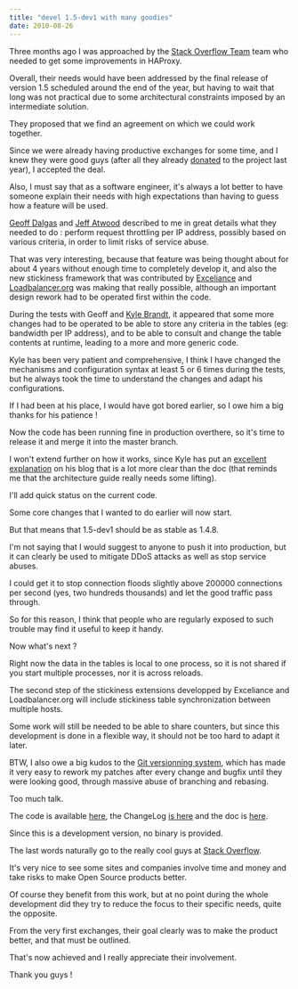 ```yaml
---
title: "devel 1.5-dev1 with many goodies"
date: 2010-08-26
---
```

Three months ago I was approached by the [Stack Overflow Team](http://blog.serverfault.com/) team who needed to get some improvements in HAProxy.

Overall, their needs would have been addressed by the final release of version 1.5 scheduled around the end of the year, but having to wait that long was not practical due to some architectural constraints imposed by an intermediate solution.

They proposed that we find an agreement on which we could work together.

Since we were already having productive exchanges for some time, and I knew they were good guys (after all they already [donated](http://blog.stackoverflow.com/2009/12/) to the project last year), I accepted the deal.

Also, I must say that as a software engineer, it's always a lot better to have someone explain their needs with high expectations than having to guess how a feature will be used.

[Geoff Dalgas](http://stackoverflow.com/users/2/geoff-dalgas) and [Jeff Atwood](http://stackoverflow.com/users/1/jeff-atwood) described to me in great details what they needed to do : perform request throttling per IP address, possibly based on various criteria, in order to limit risks of service abuse.

That was very interesting, because that feature was being thought about for about 4 years without enough time to completely develop it, and also the new stickiness framework that was contributed by [Exceliance](http://www.exceliance.fr/) and [Loadbalancer.org](http://loadbalancer.org/) was making that really possible, although an important design rework had to be operated first within the code.

During the tests with Geoff and [Kyle Brandt](http://serverfault.com/users/2561/kyle-brandt), it appeared that some more changes had to be operated to be able to store any criteria in the tables (eg: bandwidth per IP address), and to be able to consult and change the table contents at runtime, leading to a more and more generic code.

Kyle has been very patient and comprehensive, I think I have changed the mechanisms and configuration syntax at least 5 or 6 times during the tests, but he always took the time to understand the changes and adapt his configurations.

If I had been at his place, I would have got bored earlier, so I owe him a big thanks for his patience !

Now the code has been running fine in production overthere, so it's time to release it and merge it into the master branch.

I won't extend further on how it works, since Kyle has put an [excellent explanation](http://blog.serverfault.com/post/1016491873/better-rate-limiting-for-all-with-haproxy) on his blog that is a lot more clear than the doc (that reminds me that the architecture guide really needs some lifting).

I'll add quick status on the current code.

Some core changes that I wanted to do earlier will now start.

But that means that 1.5-dev1 should be as stable as 1.4.8.

I'm not saying that I would suggest to anyone to push it into production, but it can clearly be used to mitigate DDoS attacks as well as stop service abuses.

I could get it to stop connection floods slightly above 200000 connections per second (yes, two hundreds thousands) and let the good traffic pass through.

So for this reason, I think that people who are regularly exposed to such trouble may find it useful to keep it handy.

Now what's next ?

Right now the data in the tables is local to one process, so it is not shared if you start multiple processes, nor it is across reloads.

The second step of the stickiness extensions developped by Exceliance and Loadbalancer.org will include stickiness table synchronization between multiple hosts.

Some work will still be needed to be able to share counters, but since this development is done in a flexible way, it should not be too hard to adapt it later.

BTW, I also owe a big kudos to the [Git versionning system](http://git-scm.com/), which has made it very easy to rework my patches after every change and bugfix until they were looking good, through massive abuse of branching and rebasing.

Too much talk.

The code is available [here](/download/1.5/src/devel/), the ChangeLog [is here](/download/1.5/src/CHANGELOG) and the doc is [here](/download/1.5/doc/).

Since this is a development version, no binary is provided.

The last words naturally go to the really cool guys at [Stack Overflow](http://blog.serverfault.com/).

It's very nice to see some sites and companies involve time and money and take risks to make Open Source products better.

Of course they benefit from this work, but at no point during the whole development did they try to reduce the focus to their specific needs, quite the opposite.

From the very first exchanges, their goal clearly was to make the product better, and that must be outlined.

That's now achieved and I really appreciate their involvement.

Thank you guys !
